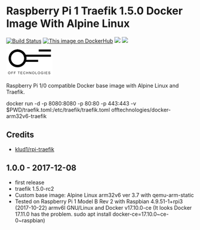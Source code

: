 # Raspberry Pi 1 Traefik 1.5.0 Docker Image With Alpine Linux

[![Build Status](https://travis-ci.org/offtechnologies/docker-arm32v6-traefik.svg?branch=master)](travis-ci.org/offtechnologies/docker-arm32v6-traefik)
[![This image on DockerHub](https://img.shields.io/docker/pulls/offtechnologies/docker-arm32v6-traefik.svg)](https://hub.docker.com/r/offtechnologies/docker-arm32v6-traefik/)
[![](https://images.microbadger.com/badges/version/offtechnologies/docker-arm32v6-traefik.svg)](https://microbadger.com/images/offtechnologies/docker-arm32v6-traefik "Get your own version badge on microbadger.com")
[![](https://images.microbadger.com/badges/image/offtechnologies/docker-arm32v6-traefik.svg)](https://microbadger.com/images/offtechnologies/docker-arm32v6-traefik "Get your own image badge on microbadger.com")


[offtechurl]: https://offtechnologies.gthub.io

[![offtechnologies](https://raw.githubusercontent.com/offtechnologies/offtechnologies.github.io/master/logo.png)][offtechurl]

Raspberry Pi 1/0 compatible Docker base image with Alpine Linux and Traefik.

docker run -d -p 8080:8080 -p 80:80 -p  443:443 -v $PWD/traefik.toml:/etc/traefik/traefik.toml offtechnologies/docker-arm32v6-traefik

## Credits
- [klud1/rpi-traefik](https://github.com/klud1/rpi-traefik)

## 1.0.0 - 2017-12-08
* first release
* traefik 1.5.0-rc2
* Custom base image: Alpine Linux arm32v6 ver 3.7 with qemu-arm-static
* Tested on Raspberry Pi 1 Model B Rev 2 with  Raspbian 4.9.51-1+rpi3 (2017-10-22) armv6l GNU/Linux and Docker v17.10.0-ce (It looks Docker 17.11.0 has the problem. sudo apt install docker-ce=17.10.0~ce-0~raspbian)
